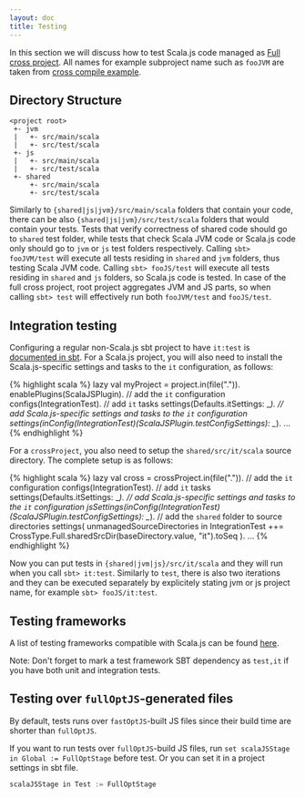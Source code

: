 ```yaml
---
layout: doc
title: Testing
---
```


In this section we will discuss how to test Scala.js code managed as [Full cross project](./cross-build.html). All names
for example subproject name such as `fooJVM` are taken from
[cross compile example](https://github.com/scala-js/scalajs-cross-compile-example).

## Directory Structure

    <project root>
     +- jvm
     |   +- src/main/scala
     |   +- src/test/scala
     +- js
     |   +- src/main/scala
     |   +- src/test/scala
     +- shared
         +- src/main/scala
         +- src/test/scala

Similarly to `{shared|js|jvm}/src/main/scala` folders that contain your code, there can be also
`{shared|js|jvm}/src/test/scala` folders that would contain your tests. Tests that verify correctness of shared code
should go to `shared` test folder, while tests that check Scala JVM code or Scala.js code only should go to `jvm` or
`js` test folders respectively. Calling `sbt> fooJVM/test` will execute all tests residing in `shared` and `jvm`
folders, thus testing Scala JVM code. Calling `sbt> fooJS/test` will execute all tests residing in `shared` and `js`
folders, so Scala.js code is tested. In case of the full cross project, root project aggregates JVM and JS
parts, so when calling `sbt> test` will effectively run both `fooJVM/test` and `fooJS/test`.

## Integration testing

Configuring a regular non-Scala.js sbt project to have `it:test` is
[documented in sbt](http://www.scala-sbt.org/0.13/docs/Testing.html#Integration+Tests).
For a Scala.js project, you will also need to install the Scala.js-specific settings and tasks to the `it` configuration, as follows:

{% highlight scala %}
lazy val myProject = project.in(file(".")).
  enablePlugins(ScalaJSPlugin).
  // add the `it` configuration
  configs(IntegrationTest).
  // add `it` tasks
  settings(Defaults.itSettings: _*).
  // add Scala.js-specific settings and tasks to the `it` configuration
  settings(inConfig(IntegrationTest)(ScalaJSPlugin.testConfigSettings): _*).
  ...
{% endhighlight %}

For a `crossProject`, you also need to setup the `shared/src/it/scala` source directory.
The complete setup is as follows:

{% highlight scala %}
lazy val cross = crossProject.in(file(".")).
  // add the `it` configuration
  configs(IntegrationTest).
  // add `it` tasks
  settings(Defaults.itSettings: _*).
  // add Scala.js-specific settings and tasks to the `it` configuration
  jsSettings(inConfig(IntegrationTest)(ScalaJSPlugin.testConfigSettings): _*).
  // add the `shared` folder to source directories
  settings(
    unmanagedSourceDirectories in IntegrationTest ++=
      CrossType.Full.sharedSrcDir(baseDirectory.value, "it").toSeq
  ).
  ...
{% endhighlight %}

Now you can put tests in `{shared|jvm|js}/src/it/scala` and they will run when you call `sbt> it:test`. Similarly to
`test`, there is also two iterations and they can be executed separately by explicitely stating jvm or js project name,
for example `sbt> fooJS/it:test`.

## Testing frameworks

A list of testing frameworks compatible with Scala.js can be found [here](../../libraries/testing.html).

Note: Don't forget to mark a test framework SBT dependency as `test,it` if you have both unit and integration tests.

## Testing over `fullOptJS`-generated files

By default, tests runs over `fastOptJS`-built JS files since their build time are shorter than `fullOptJS`.

If you want to run tests over `fullOptJS`-build JS files, run `set scalaJSStage in Global := FullOptStage` before test.
Or you can set it in a project settings in sbt file.

```scala
scalaJSStage in Test := FullOptStage
```

